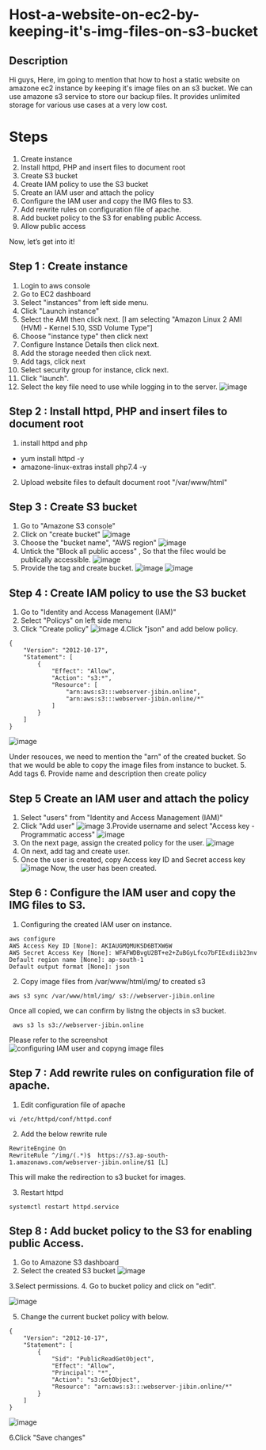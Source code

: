 # Host-a-website-on-ec2-by-keeping-it's-img-files-on-s3-bucket
## Description
Hi guys,
Here, im going to mention that how to host a static website on amazone ec2 instance by keeping it's image files on an s3 bucket.
We can use amazone s3 service to store our backup files. It provides unlimited storage for various use cases at a very low cost.
# Steps
1. Create instance 
2. Install httpd, PHP and insert files to document root
3. Create S3 bucket
4. Create IAM policy to use the S3 bucket
5. Create an IAM user and attach the policy
6. Configure the IAM user and copy the IMG files to S3.
7. Add rewrite rules on configuration file of apache.
8. Add bucket policy to the S3 for enabling public Access.
9. Allow public access

Now, let’s get into it!

## Step 1 : Create instance
1. Login to aws console
2. Go to EC2 dashboard
3. Select "instances" from left side menu.
4. Click "Launch instance"
5. Select the AMI then click next. [I am selecting "Amazon Linux 2 AMI (HVM) - Kernel 5.10, SSD Volume Type"]
6. Choose "instance type" then click next
7.  Configure Instance Details then click next.
8.  Add the storage needed then click next.
9.  Add tags, click next
10.  Select security group for instance, click next.
11.  Click "launch".
12.  Select the key file need to use while logging in to the server.
  ![image](https://user-images.githubusercontent.com/100774483/158379207-0619b564-9ab7-43f0-a523-794d2f9d9604.png)

## Step 2 : Install httpd, PHP and insert files to document root
1. install httpd and php 
  * yum install httpd -y
  * amazone-linux-extras install php7.4 -y
2. Upload website files to default document root "/var/www/html"  

## Step 3 : Create S3 bucket
1. Go to "Amazone S3 console"
2. Click on "create bucket"
 ![image](https://user-images.githubusercontent.com/100774483/158382362-91ae353b-6454-493d-b542-0e1b69a13dfa.png)
3. Choose the "bucket name", "AWS region"
 ![image](https://user-images.githubusercontent.com/100774483/158382812-35b58534-4915-4365-96ed-27a2eb8bac6f.png)
4. Untick the "Block all public access" , So that the filec would be publically accessible.
 ![image](https://user-images.githubusercontent.com/100774483/158383364-39f2dd02-e8bf-4b39-8e53-3622ae4ede41.png)
5. Provide the tag and create bucket.
 ![image](https://user-images.githubusercontent.com/100774483/158383556-60036dd5-0605-439d-8402-94002e3ece83.png)
 ![image](https://user-images.githubusercontent.com/100774483/158383671-974f895c-b442-4021-a540-edb55534db4b.png)

## Step 4 : Create IAM policy to use the S3 bucket

1. Go to "Identity and Access Management (IAM)"
2. Select "Policys" on left side menu
3. Click "Create policy"
![image](https://user-images.githubusercontent.com/100774483/158384740-b9bce9e9-19af-411b-b9c8-9642ce978e69.png)
4.Click "json" and add below policy.

~~~
{
    "Version": "2012-10-17",
    "Statement": [
        {
            "Effect": "Allow",
            "Action": "s3:*",
            "Resource": [
                "arn:aws:s3:::webserver-jibin.online",
                "arn:aws:s3:::webserver-jibin.online/*"
            ]
        }
    ]
}
~~~

![image](https://user-images.githubusercontent.com/100774483/158386962-c1210be2-040d-4011-bb07-8ca5ad105724.png)

Under resouces, we need to mention the "arn" of the created bucket. So that we would be able to copy the image files from instance to bucket.
5. Add tags
6. Provide name and description then create policy

## Step 5 Create an IAM user and attach the policy

1. Select "users" from "Identity and Access Management (IAM)"
2. Click "Add user"
![image](https://user-images.githubusercontent.com/100774483/158387976-3b863429-0aaf-4b5a-b0d7-b7dd09208f31.png)
3.Provide username and select "Access key - Programmatic access"
![image](https://user-images.githubusercontent.com/100774483/158388352-7124ce71-8951-4793-b519-0ae5a8458c0c.png)
4. On the next page, assign the created policy for the user.
![image](https://user-images.githubusercontent.com/100774483/158388667-04cf76fe-c3b0-4298-9f37-3be69c7533ef.png)
5. On next, add tag and create user.
6. Once the user is created, copy Access key ID and  Secret access key
![image](https://user-images.githubusercontent.com/100774483/158389197-51736c38-fd89-474b-95c5-9b79b3603338.png)
Now, the user has been created. 

## Step 6 : Configure the IAM user and copy the IMG files to S3.

1. Configuring the created IAM user on instance.

~~~
aws configure
AWS Access Key ID [None]: AKIAUGMQMUKSD6BTXW6W
AWS Secret Access Key [None]: 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
Default region name [None]: ap-south-1
Default output format [None]: json
~~~

2. Copy image files from /var/www/html/img/ to created s3 

~~~
aws s3 sync /var/www/html/img/ s3://webserver-jibin.online
~~~

Once all copied, we can confirm by listng the objects in s3 bucket.

~~~
 aws s3 ls s3://webserver-jibin.online
~~~

Please refer to the screenshot
![configuring IAM user and copyng image files](https://user-images.githubusercontent.com/100774483/158391605-513528b9-41d7-46f6-9332-de05b802b293.JPG)


## Step 7 : Add rewrite rules on configuration file of apache.

1. Edit configuration file of apache

~~~
vi /etc/httpd/conf/httpd.conf
~~~

2. Add the below rewrite rule

~~~
RewriteEngine On
RewriteRule ^/img/(.*)$  https://s3.ap-south-1.amazonaws.com/webserver-jibin.online/$1 [L]
~~~

This will make the redirection to s3 bucket for images.

3. Restart httpd

~~~
systemctl restart httpd.service
~~~


 ## Step 8 : Add bucket policy to the S3 for enabling public Access.
 
 
 1. Go to Amazone S3 dashboard
 2. Select the created S3 bucket
 ![image](https://user-images.githubusercontent.com/100774483/158427418-f34baab9-e57e-4043-b351-4a115937ee43.png)
 
 3.Select permissions.
 4. Go to bucket policy and click on "edit".
 
 ![image](https://user-images.githubusercontent.com/100774483/158427690-07266872-e21a-46d8-aa42-4dd1dd04e0a4.png)

5. Change the current bucket policy with below.

~~~
{
	"Version": "2012-10-17",
	"Statement": [
		{
			"Sid": "PublicReadGetObject",
			"Effect": "Allow",
			"Principal": "*",
			"Action": "s3:GetObject",
			"Resource": "arn:aws:s3:::webserver-jibin.online/*"
		}
	]
}
~~~

![image](https://user-images.githubusercontent.com/100774483/158427978-b02583e8-f876-4ffb-b325-d32b8edb49f3.png)

6.Click "Save changes"


